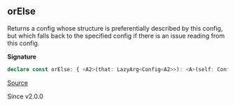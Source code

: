 ## orElse

Returns a config whose structure is preferentially described by this
config, but which falls back to the specified config if there is an issue
reading from this config.

**Signature**

```ts
declare const orElse: { <A2>(that: LazyArg<Config<A2>>): <A>(self: Config<A>) => Config<A2 | A>; <A, A2>(self: Config<A>, that: LazyArg<Config<A2>>): Config<A | A2>; }
```

[Source](https://github.com/Effect-TS/effect/tree/main/packages/effect/src/Config.ts#L284)

Since v2.0.0
